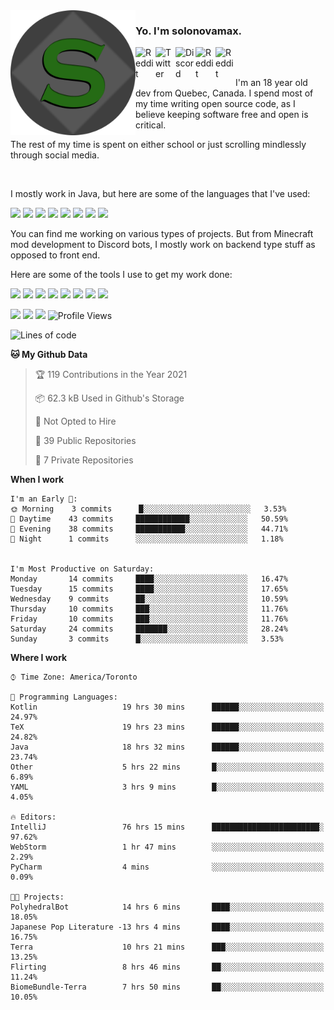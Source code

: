 <img align="left" alt="Avatar" width="200px" src="https://raw.githubusercontent.com/solonovamax/solonovamax/main/solonovamax-circle.png" />

### Yo. I'm solonovamax.

<a href="https://gitlab.com/solonovamax">
    <img align="left" alt="Reddit" width="32px" src="https://img.icons8.com/color/2x/gitlab.png">
</a>

<a href="https://twitter.com/solonovamax">
    <img align="left" alt="Twitter" width="32px" src="https://img.icons8.com/color/2x/twitter.png">
</a>

<a href="https://discord.gg/YFSQ4cF">
    <img align="left" alt="Discord" width="32px" src="https://img.icons8.com/color/2x/discord-logo.png">
</a>

<!-- <a href="https://twitch.tv/solonovamax">
    <img align="left" alt="Twitch" width="32px" src="https://img.icons8.com/color/2x/twitch.png">
</a> -->

<a href="https://reddit.com/u/solonovamax">
    <img align="left" alt="Reddit" width="32px" src="https://img.icons8.com/color/2x/reddit.png">
</a>

<a href="https://www.youtube.com/channel/UCTxCeyGu41WfEBT8mXpjHMA">
    <img align="left" alt="Reddit" width="32px" src="https://img.icons8.com/color/2x/youtube.png">
</a>

<!-- <a href="https://open.spotify.com/user/solonovamax">
    <img align="left" alt="Spotify" width="32px" src="https://img.icons8.com/color/2x/spotify.png">
</a> -->

<br />
<br />

I'm an 18 year old dev from Quebec, Canada.
I spend most of my time writing open source code, as I believe keeping software free and open is critical.

The rest of my time is spent on either school or just scrolling mindlessly through social media.

<br/>

I mostly work in Java, but here are some of the languages that I've used:

<code><img height="20" src="https://img.icons8.com/color/1x/java-coffee-cup-logo.png"></code>
<code><img height="20" src="https://img.icons8.com/color/1x/kotlin.png"></code>
<code><img height="20" src="https://img.icons8.com/color/1x/javascript.png"></code>
<code><img height="20" src="https://img.icons8.com/color/1x/nodejs.png"></code>
<code><img height="20" src="https://img.icons8.com/color/1x/python.png"></code>
<code><img height="20" src="https://img.icons8.com/color/1x/html-5.png"></code>
<code><img height="20" src="https://img.icons8.com/color/1x/css3.png"></code>
<code><img height="20" src="https://img.icons8.com/color/1x/graphql.png"></code>

You can find me working on various types of projects.
But from Minecraft mod development to Discord bots, I mostly work on backend type stuff as opposed to front end.

Here are some of the tools I use to get my work done:

<code><img height="20" src="https://img.icons8.com/material/1x/intellij-idea.png"></code>
<code><img height="20" src="https://img.icons8.com/color/1x/git.png"></code>
<code><img height="20" src="https://img.icons8.com/color/1x/docker.png"></code>
<code><img height="20" src="https://img.icons8.com/color/1x/linux.png"></code>
<code><img height="20" src="https://img.icons8.com/color/1x/mongodb.png"></code>
<code><img height="20" src="https://img.icons8.com/metro/1x/mysql.png"></code>
<code><img height="20" src="https://img.icons8.com/fluent/1x/console.png"></code>
<code><img height="20" src="https://img.icons8.com/color/1x/open-source.png"></code>

![](https://img.shields.io/badge/OS-Linux-informational?style=flat&logo=Arch%20Linux&logoColor=white&color=007ec6)
![](https://img.shields.io/badge/Editor-IntelliJ%20Idea-informational?style=flat&logo=IntelliJ%20Idea&logoColor=white&color=007ec6)
![](https://img.shields.io/badge/Main%20Language-Java-informational?style=flat&logo=Java&logoColor=white&color=007ec6)
![Profile Views](https://komarev.com/ghpvc/?username=solonovamax&color=blue&style=flat)








<!--START_SECTION:waka-->
![Lines of code](https://img.shields.io/badge/From%20Hello%20World%20I%27ve%20Written-19120%20lines%20of%20code-blue)

**🐱 My Github Data** 

> 🏆 119 Contributions in the Year 2021
 > 
> 📦 62.3 kB Used in Github's Storage 
 > 
> 🚫 Not Opted to Hire
 > 
> 📜 39 Public Repositories 
 > 
> 🔑 7 Private Repositories  
 > 
**When I work** 

```text
I'm an Early 🐤: 
🌞 Morning    3 commits      █░░░░░░░░░░░░░░░░░░░░░░░░   3.53% 
🌆 Daytime    43 commits     ████████████░░░░░░░░░░░░░   50.59% 
🌃 Evening    38 commits     ███████████░░░░░░░░░░░░░░   44.71% 
🌙 Night      1 commits      ░░░░░░░░░░░░░░░░░░░░░░░░░   1.18%


I'm Most Productive on Saturday: 
Monday       14 commits     ████░░░░░░░░░░░░░░░░░░░░░   16.47% 
Tuesday      15 commits     ████░░░░░░░░░░░░░░░░░░░░░   17.65% 
Wednesday    9 commits      ██░░░░░░░░░░░░░░░░░░░░░░░   10.59% 
Thursday     10 commits     ███░░░░░░░░░░░░░░░░░░░░░░   11.76% 
Friday       10 commits     ███░░░░░░░░░░░░░░░░░░░░░░   11.76% 
Saturday     24 commits     ███████░░░░░░░░░░░░░░░░░░   28.24% 
Sunday       3 commits      █░░░░░░░░░░░░░░░░░░░░░░░░   3.53%

```


**Where I work** 

```text
⌚︎ Time Zone: America/Toronto

💬 Programming Languages: 
Kotlin                   19 hrs 30 mins      ██████░░░░░░░░░░░░░░░░░░░   24.97% 
TeX                      19 hrs 23 mins      ██████░░░░░░░░░░░░░░░░░░░   24.82% 
Java                     18 hrs 32 mins      ██████░░░░░░░░░░░░░░░░░░░   23.74% 
Other                    5 hrs 22 mins       █░░░░░░░░░░░░░░░░░░░░░░░░   6.89% 
YAML                     3 hrs 9 mins        █░░░░░░░░░░░░░░░░░░░░░░░░   4.05%

🔥 Editors: 
IntelliJ                 76 hrs 15 mins      ████████████████████████░   97.62% 
WebStorm                 1 hr 47 mins        ░░░░░░░░░░░░░░░░░░░░░░░░░   2.29% 
PyCharm                  4 mins              ░░░░░░░░░░░░░░░░░░░░░░░░░   0.09%

🐱‍💻 Projects: 
PolyhedralBot            14 hrs 6 mins       ████░░░░░░░░░░░░░░░░░░░░░   18.05% 
Japanese Pop Literature -13 hrs 4 mins       ████░░░░░░░░░░░░░░░░░░░░░   16.75% 
Terra                    10 hrs 21 mins      ███░░░░░░░░░░░░░░░░░░░░░░   13.25% 
Flirting                 8 hrs 46 mins       ██░░░░░░░░░░░░░░░░░░░░░░░   11.24% 
BiomeBundle-Terra        7 hrs 50 mins       ██░░░░░░░░░░░░░░░░░░░░░░░   10.05%

```


<!--END_SECTION:waka-->

<!--
**solonovamax/solonovamax** is a ✨ _special_ ✨ repository because its `README.md` (this file) appears on your GitHub profile.

Here are some ideas to get you started:

- 🔭 I’m currently working on ...
- 🌱 I’m currently learning ...
- 👯 I’m looking to collaborate on ...
- 🤔 I’m looking for help with ...
- 💬 Ask me about ...
- 📫 How to reach me: ...
- 😄 Pronouns: ...
- ⚡ Fun fact: ...
-->
